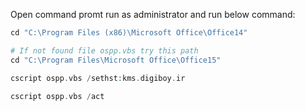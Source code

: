 Open command promt run as administrator and run below command:
```php
cd "C:\Program Files (x86)\Microsoft Office\Office14"

# If not found file ospp.vbs try this path
cd "C:\Program Files\Microsoft Office\Office15"

cscript ospp.vbs /sethst:kms.digiboy.ir

cscript ospp.vbs /act
```
